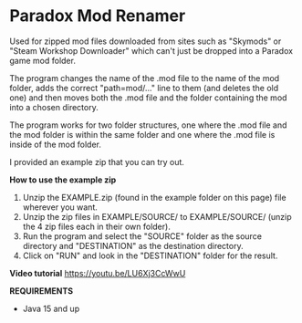 # Paradox Mod Renamer
Used for zipped mod files downloaded from sites such as "Skymods" or "Steam Workshop Downloader" which can't just be dropped into a Paradox game mod folder.

The program changes the name of the .mod file to the name of the mod folder, adds the correct "path=mod/..." line to them (and deletes the old one) and then moves both the .mod file and the folder containing the mod into a chosen directory.

The program works for two folder structures, one where the .mod file and the mod folder is within the same folder and one where the .mod file is inside of the mod folder.

I provided an example zip that you can try out.

**How to use the example zip**

1. Unzip the EXAMPLE.zip (found in the example folder on this page) file wherever you want.
2. Unzip the zip files in EXAMPLE/SOURCE/ to EXAMPLE/SOURCE/ (unzip the 4 zip files each in their own folder).
3. Run the program and select the "SOURCE" folder as the source directory and "DESTINATION" as the destination directory.
4. Click on "RUN" and look in the "DESTINATION" folder for the result.

**Video tutorial**
https://youtu.be/LU6Xj3CcWwU


**REQUIREMENTS**
- Java 15 and up
